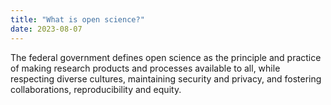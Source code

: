 ```yaml
---
title: "What is open science?"
date: 2023-08-07
---
```


The federal government defines open science as the principle and practice of making research products and processes available to all, while respecting diverse cultures, maintaining security and privacy, and fostering collaborations, reproducibility and equity.